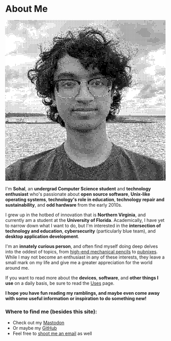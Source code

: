 # About Me

![](../public/images/about/me.png)

 I'm **Sohal**, an **undergrad Computer Science student** and **technology enthusiast** who's passionate about **open source software**, **Unix-like operating systems**, **technology's role in education**, **technology repair and sustainability**, and **odd hardware** from the early 2010s.

 I grew up in the hotbed of innovation that is **Northern Virginia**, and currently am a student at the **University of Florida**. Academically, I have yet to narrow down what I want to do, but I'm interested in the **intersection of technology and education**, **cybersecurity** (particularly blue team), and **desktop application development**.

I'm an **innately curious person**, and often find myself doing deep delves into the oddest of topics, from [high-end mechanical pencils](https://www.reddit.com/r/mechanicalpencils/) to [pubnixes](https://tildeverse.org/). While I may not become an enthusiast in any of these interests, they leave a small mark on my life and give me a greater appreciation for the world around me. 

If you want to read more about the **devices**, **software**, and **other things I use** on a daily basis, be sure to read the [Uses](/uses) page.

**I hope you have fun reading my ramblings, and maybe even come away with some useful information or inspiration to do something new!**

### Where to find me (besides this site):
- Check out my [Mastodon](https://fosstodon.org/@sohalsdr)
- Or maybe my [GitHub](https://github.com/sohalsdr)
- Feel free to [shoot me an email](mailto:sohal@sohalsdr.com) as well
